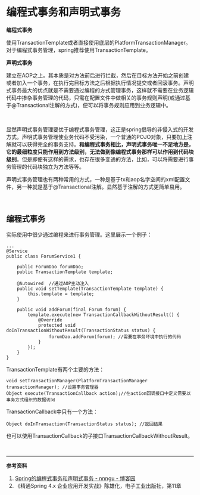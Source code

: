 # 编程式事务和声明式事务

**编程式事务**

使用TransactionTemplate或者直接使用底层的PlatformTransactionManager。对于编程式事务管理，spring推荐使用TransactionTemplate。

**声明式事务**

建立在AOP之上。其本质是对方法前后进行拦截，然后在目标方法开始之前创建或者加入一个事务，在执行完目标方法之后根据执行情况提交或者回滚事务。声明式事务最大的优点就是不需要通过编程的方式管理事务，这样就不需要在业务逻辑代码中掺杂事务管理的代码，只需在配置文件中做相关的事务规则声明(或通过基于@Transactional注解的方式)，便可以将事务规则应用到业务逻辑中。

<br>

显然声明式事务管理要优于编程式事务管理，这正是spring倡导的非侵入式的开发方式。声明式事务管理使业务代码不受污染，一个普通的POJO对象，只要加上注解就可以获得完全的事务支持。**和编程式事务相比，声明式事务唯一不足地方是，它的最细粒度只能作用到方法级别，无法做到像编程式事务那样可以作用到代码块级别**。但是即便有这样的需求，也存在很多变通的方法，比如，可以将需要进行事务管理的代码块独立为方法等等。

声明式事务管理也有两种常用的方式，一种是基于tx和aop名字空间的xml配置文件，另一种就是基于@Transactional注解。显然基于注解的方式更简单易用。

<br>

## 编程式事务

实际使用中很少通过编程来进行事务管理。这里展示一个例子：

```
...
@Service
public class ForumService1 {

    public ForumDao forumDao;
    public TransactionTemplate template;

    @Autowired  //通过AOP主动注入
    public void setTemplate(TransactionTemplate template) {
        this.template = template;
    }

    public void addForum(final Forum forum) {
        template.execute(new TransactionCallbackWithoutResult() {
            @Override
            protected void doInTransactionWithoutResult(TransactionStatus status) {
                forumDao.addForum(forum); //需要在事务环境中执行的代码
            }
        });
    }
}
```

TransactionTemplate有两个主要的方法：

```
void setTransactionManager(PlatformTransactionManager transactionManager); //设置事务管理器
Object execute(TransactionCallback action);//在action回调接口中定义需要以事务方式组织的数据访问
```

TransactionCallback中只有一个方法：

```
Object doInTransaction(TransactionStatus status); //返回结果
```

也可以使用TransactionCallback的子接口TransactionCallbackWithoutResult。

<br>

---

**参考资料**

1.   [Spring的编程式事务和声明式事务 - nnngu - 博客园](https://www.cnblogs.com/nnngu/p/8627662.html)
2.  《精通Spring 4.x 企业应用开发实战》陈雄化，电子工业出版社，第11章

